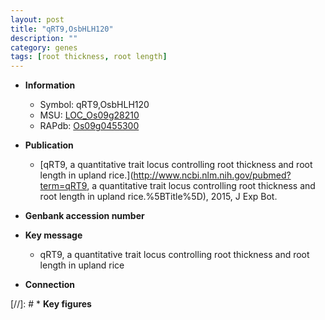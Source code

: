 ```yaml
---
layout: post
title: "qRT9,OsbHLH120"
description: ""
category: genes
tags: [root thickness, root length]
---
```


* **Information**  
    + Symbol: qRT9,OsbHLH120  
    + MSU: [LOC_Os09g28210](http://rice.uga.edu/cgi-bin/ORF_infopage.cgi?orf=LOC_Os09g28210)  
    + RAPdb: [Os09g0455300](http://rapdb.dna.affrc.go.jp/viewer/gbrowse_details/irgsp1?name=Os09g0455300)  

* **Publication**  
    + [qRT9, a quantitative trait locus controlling root thickness and root length in upland rice.](http://www.ncbi.nlm.nih.gov/pubmed?term=qRT9, a quantitative trait locus controlling root thickness and root length in upland rice.%5BTitle%5D), 2015, J Exp Bot.

* **Genbank accession number**  

* **Key message**  
    + qRT9, a quantitative trait locus controlling root thickness and root length in upland rice

* **Connection**  

[//]: # * **Key figures**  


